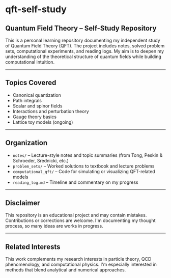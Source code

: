 # qft-self-study
## Quantum Field Theory – Self-Study Repository

This is a personal learning repository documenting my independent study of Quantum Field Theory (QFT). The project includes notes, solved problem sets, computational experiments, and reading logs. My aim is to deepen my understanding of the theoretical structure of quantum fields while building computational intuition.

---

## Topics Covered
- Canonical quantization
- Path integrals
- Scalar and spinor fields
- Interactions and perturbation theory
- Gauge theory basics
- Lattice toy models (ongoing)

---

## Organization

- `notes/` – Lecture-style notes and topic summaries (from Tong, Peskin & Schroeder, Srednicki, etc.)
- `problem_sets/` – Worked solutions to textbook and lecture problems
- `computational_qft/` – Code for simulating or visualizing QFT-related models
- `reading_log.md` – Timeline and commentary on my progress

---

## Disclaimer

This repository is an educational project and may contain mistakes. Contributions or corrections are welcome. I'm documenting my thought process, so many ideas are works in progress.

---

## Related Interests

This work complements my research interests in particle theory, QCD phenomenology, and computational physics. I'm especially interested in methods that blend analytical and numerical approaches.
